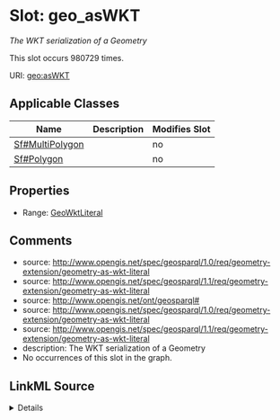 

# Slot: geo_asWKT


_The WKT serialization of a Geometry_






This slot occurs 980729 times.


URI: [geo:asWKT](http://www.opengis.net/ont/geosparql#asWKT)



<!-- no inheritance hierarchy -->





## Applicable Classes

| Name | Description | Modifies Slot |
| --- | --- | --- |
| [Sf#MultiPolygon](../classes/Sf#MultiPolygon.md) |  |  no  |
| [Sf#Polygon](../classes/Sf#Polygon.md) |  |  no  |







## Properties

* Range: [GeoWktLiteral](../types/GeoWktLiteral.md)





## Comments

* source: http://www.opengis.net/spec/geosparql/1.0/req/geometry-extension/geometry-as-wkt-literal
* source: http://www.opengis.net/spec/geosparql/1.1/req/geometry-extension/geometry-as-wkt-literal
* source: http://www.opengis.net/ont/geosparql#
* source: http://www.opengis.net/spec/geosparql/1.0/req/geometry-extension/geometry-as-wkt-literal
* source: http://www.opengis.net/spec/geosparql/1.1/req/geometry-extension/geometry-as-wkt-literal
* description: The WKT serialization of a Geometry
* No occurrences of this slot in the graph.



## LinkML Source

<details>

```yaml
name: geo_asWKT
description: The WKT serialization of a Geometry
comments:
- 'source: http://www.opengis.net/spec/geosparql/1.0/req/geometry-extension/geometry-as-wkt-literal'
- 'source: http://www.opengis.net/spec/geosparql/1.1/req/geometry-extension/geometry-as-wkt-literal'
- 'source: http://www.opengis.net/ont/geosparql#'
- 'source: http://www.opengis.net/spec/geosparql/1.0/req/geometry-extension/geometry-as-wkt-literal'
- 'source: http://www.opengis.net/spec/geosparql/1.1/req/geometry-extension/geometry-as-wkt-literal'
- 'description: The WKT serialization of a Geometry'
- No occurrences of this slot in the graph.
from_schema: okns:geo
source: http://www.opengis.net/ont/geosparql#
domain: geo_Geometry
slot_uri: geo:asWKT
domain_of:
- sf_#MultiPolygon
- sf_#Polygon
subproperty_of: geo_hasSerialization
range: geo_wktLiteral

```
</details>